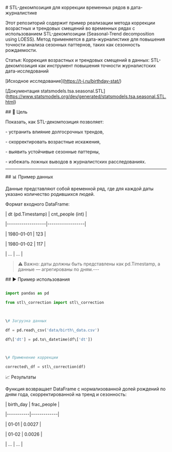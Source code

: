\# STL-декомпозиция для коррекции временных рядов в дата-журналистике



Этот репозиторий содержит пример реализации метода коррекции возрастных и трендовых смещений во временных рядах с использованием STL-декомпозиции (Seasonal-Trend decomposition using LOESS). Метод применяется в дата-журналистике для повышения точности анализа сезонных паттернов, таких как сезонность рождаемости.



Статья: Коррекция возрастных и трендовых смещений в данных: STL-декомпозиция как инструмент повышения точности журналистских дата-исследований

\[Исходное исследование](https://t-j.ru/birthday-stat/)

\[Документация statsmodels.tsa.seasonal.STL](https://www.statsmodels.org/dev/generated/statsmodels.tsa.seasonal.STL.html)



\## 📌 Цель



Показать, как STL-декомпозиция позволяет:

\- устранить влияние долгосрочных трендов,

\- скорректировать возрастные искажения,

\- выявить устойчивые сезонные паттерны,

\- избежать ложных выводов в журналистских расследованиях.



---



\## 📊 Пример данных



Данные представляют собой временной ряд, где для каждой даты указано количество родившихся людей.  

Формат входного DataFrame:



| dt (pd.Timestamp) | cnt\_people (int) |

|-------------------|------------------|

| 1980-01-01        | 123              |

| 1980-01-02        | 117              |

| ...               | ...              |



> ⚠️ Важно: даты должны быть представлены как pd.Timestamp, а данные — агрегированы по дням.---



\## ▶️ Пример использования



```python

import pandas as pd

from stl\_correction import stl\_correction



\# Загрузка данных

df = pd.read\_csv('data/birth\_data.csv')

df\['dt'] = pd.to\_datetime(df\['dt'])



\# Применение коррекции

corrected\_df = stl\_correction(df)

```





📈 Результаты

Функция возвращает DataFrame с нормализованной долей рождений по дням года, скорректированной на тренд и сезонность:

| birth\_day | frac\_people |

|-----------|-------------|

| 01-01     | 0.0027      |

| 01-02     | 0.0026      |

| ...       | ...         |



